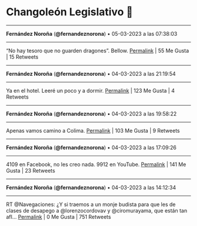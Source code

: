# Changoleón Legislativo 🙈
*****
**Fernández Noroña** (**@fernandeznorona**) • 05-03-2023 a las 07:38:03
*****
“No hay tesoro que no guarden dragones”. Bellow.
[Permalink](https://twitter.com/fernandeznorona/status/1632405119986810891) | 55 Me Gusta | 15 Retweets
*****
**Fernández Noroña** (**@fernandeznorona**) • 04-03-2023 a las 21:19:54
*****
Ya en el hotel. Leeré un poco y a dormir.
[Permalink](https://twitter.com/fernandeznorona/status/1632249555696734208) | 123 Me Gusta | 4 Retweets
*****
**Fernández Noroña** (**@fernandeznorona**) • 04-03-2023 a las 19:58:22
*****
Apenas vamos camino a Colima.
[Permalink](https://twitter.com/fernandeznorona/status/1632229036897230848) | 103 Me Gusta | 9 Retweets
*****
**Fernández Noroña** (**@fernandeznorona**) • 04-03-2023 a las 17:09:26
*****
4109 en Facebook, no les creo nada. 9912 en YouTube.
[Permalink](https://twitter.com/fernandeznorona/status/1632186523922710529) | 141 Me Gusta | 23 Retweets
*****
**Fernández Noroña** (**@fernandeznorona**) • 04-03-2023 a las 14:12:34
*****
RT @Navegaciones: ¿Y si traemos a un monje budista para que les de clases de desapego a @lorenzocordovav y @ciromurayama, que están tan afl…
[Permalink](https://twitter.com/fernandeznorona/status/1632142015554105346) | 0 Me Gusta | 751 Retweets